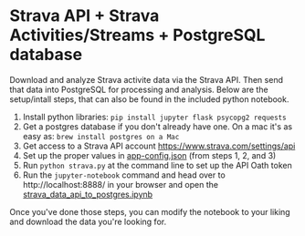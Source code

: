 # Strava API + Strava Activities/Streams + PostgreSQL database

Download and analyze Strava activite data via the Strava API. Then send that data into PostgreSQL for processing and analysis. Below are the setup/intall steps, that can also be found in the included python notebook.

1. Install python libraries:
    `pip install jupyter flask psycopg2 requests`
2. Get a postgres database if you don't already have one. On a mac it's as easy as:
    `brew install postgres on a Mac`
3. Get access to a Strava API account https://www.strava.com/settings/api
4. Set up the proper values in [app-config.json](app-config.json) (from steps 1, 2, and 3)
5. Run `python strava.py` at the command line to set up the API Oath token
6. Run the `jupyter-notebook` command and head over to http://localhost:8888/ in your browser and open the [strava_data_api_to_postgres.ipynb](strava_data_api_to_postgres.ipynb)

Once you've done those steps, you can modify the notebook to your liking and download the data you're looking for.
